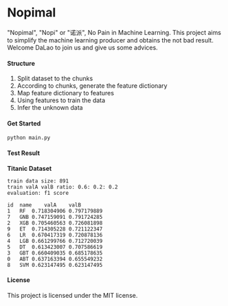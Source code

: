 # Nopimal
"Nopimal", "Nopi" or "诺派", No Pain in Machine Learning. This project aims to simplify the machine learning producer and obtains the not bad result. Welcome DaLao to join us and give us some advices.


#### Structure

1.  Split dataset to the chunks
2.  According to chunks, generate the feature dictionary
3.  Map feature dictionary to features
4.  Using features to train the data
5.  Infer the unknown data

#### Get Started

    python main.py

#### Test Result

**Titanic Dataset**

    train data size: 891
    train valA valB ratio: 0.6: 0.2: 0.2
    evaluation: f1 score
    
    id  name	valA	valB
    1	RF	0.718304906	0.797179889
    7	GNB	0.747159091	0.791724285
    2	XGB	0.705460563	0.726081898
    9	ET	0.714305228	0.721122347
    6	LR	0.670417319	0.720878136
    4	LGB	0.661299766	0.712720039
    5	DT	0.613423007	0.707586619
    3	GBT	0.660409035	0.685178635
    0	ABT	0.637163394	0.655549232
    8	SVM	0.623147495	0.623147495


#### License
This project is licensed under the MIT license.
